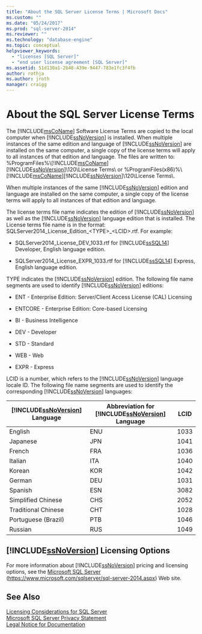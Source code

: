 ```yaml
---
title: "About the SQL Server License Terms | Microsoft Docs"
ms.custom: ""
ms.date: "05/24/2017"
ms.prod: "sql-server-2014"
ms.reviewer: ""
ms.technology: "database-engine"
ms.topic: conceptual
helpviewer_keywords: 
  - "licenses [SQL Server]"
  - "end user license agreement [SQL Server]"
ms.assetid: 51d130a1-2b48-439e-9447-783e1fc3f4fb
author: rothja
ms.author: jroth
manager: craigg
---
```

# About the SQL Server License Terms
  The [!INCLUDE[msCoName](../includes/msconame-md.md)] Software License Terms are copied to the local computer when [!INCLUDE[ssNoVersion](../includes/ssnoversion-md.md)] is installed. When multiple instances of the same edition and language of [!INCLUDE[ssNoVersion](../includes/ssnoversion-md.md)] are installed on the same computer, a single copy of the license terms will apply to all instances of that edition and language. The files are written to: %ProgramFiles%\\[!INCLUDE[msCoName](../includes/msconame-md.md)][!INCLUDE[ssNoVersion](../includes/ssnoversion-md.md)]\120\License Terms\ or %ProgramFiles(x86)%\ [!INCLUDE[msCoName](../includes/msconame-md.md)][!INCLUDE[ssNoVersion](../includes/ssnoversion-md.md)]\120\License Terms\\.  
  
 When multiple instances of the same [!INCLUDE[ssNoVersion](../includes/ssnoversion-md.md)] edition and language are installed on the same computer, a single copy of the license terms will apply to all instances of that edition and language.  
  
 The license terms file name indicates the edition of [!INCLUDE[ssNoVersion](../includes/ssnoversion-md.md)] as well as the [!INCLUDE[ssNoVersion](../includes/ssnoversion-md.md)] language edition that is installed. The License terms file name is in the format: SQLServer2014_License_Edition_\<TYPE>_\<LCID>.rtf. For example:  
  
-   SQLServer2014_License_DEV_1033.rtf for [!INCLUDE[ssSQL14](../includes/sssql14-md.md)] Developer, English language edition.  
  
-   SQLServer2014_License_EXPR_1033.rtf for [!INCLUDE[ssSQL14](../includes/sssql14-md.md)] Express, English language edition.  
  
 TYPE indicates the [!INCLUDE[ssNoVersion](../includes/ssnoversion-md.md)] edition. The following file name segments are used to identify [!INCLUDE[ssNoVersion](../includes/ssnoversion-md.md)] editions:  
  
-   ENT - Enterprise Edition: Server/Client Access License (CAL) Licensing  
  
-   ENTCORE - Enterprise Edition: Core-based Licensing  
  
-   BI - Business Intelligence  
  
-   DEV - Developer  
  
-   STD - Standard  
  
-   WEB - Web  
  
-   EXPR - Express  
  
 LCID is a number, which refers to the [!INCLUDE[ssNoVersion](../includes/ssnoversion-md.md)] language locale ID.  The following file name segments are used to identify the corresponding [!INCLUDE[ssNoVersion](../includes/ssnoversion-md.md)] languages:  
  
|[!INCLUDE[ssNoVersion](../includes/ssnoversion-md.md)] Language|Abbreviation for [!INCLUDE[ssNoVersion](../includes/ssnoversion-md.md)] Language|LCID|  
|----------------------------------------|---------------------------------------------------------|----------|  
|English|ENU|1033|  
|Japanese|JPN|1041|  
|French|FRA|1036|  
|Italian|ITA|1040|  
|Korean|KOR|1042|  
|German|DEU|1031|  
|Spanish|ESN|3082|  
|Simplified Chinese|CHS|2052|  
|Traditional Chinese|CHT|1028|  
|Portuguese (Brazil)|PTB|1046|  
|Russian|RUS|1049|  
  
## [!INCLUDE[ssNoVersion](../includes/ssnoversion-md.md)] Licensing Options  
 For more information about [!INCLUDE[ssNoVersion](../includes/ssnoversion-md.md)] pricing and licensing options, see the [Microsoft SQL Server](https://www.microsoft.com/sqlserver/sql-server-2014.aspx) (https://www.microsoft.com/sqlserver/sql-server-2014.aspx) Web site.  
  
## See Also  
 [Licensing Considerations for SQL Server](../../2014/sql-server/install/licensing-considerations-for-sql-server.md)   
 [Microsoft SQL Server Privacy Statement](../../2014/getting-started/microsoft-sql-server-privacy-statement.md)   
 [Legal Notice for Documentation](../../2014/getting-started/legal-notice-for-documentation.md)  
  
  

